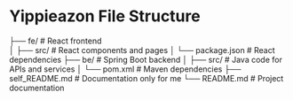 # Yippieazon File Structure
├── fe/               # React frontend          
│   ├── src/                # React components and pages
│   └── package.json        # React dependencies
├── be/                # Spring Boot backend
│   ├── src/                # Java code for APIs and services
│   └── pom.xml             # Maven dependencies
├── self_README.md          # Documentation only for me
└── README.md               # Project documentation